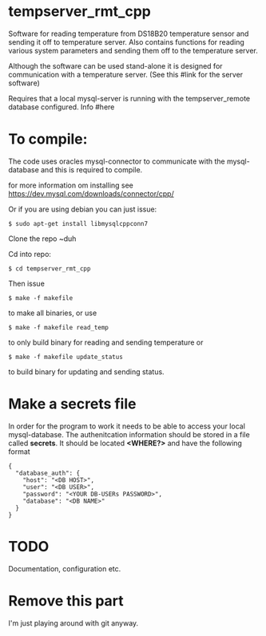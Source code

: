 # tempserver_rmt_cpp

Software for reading temperature from DS18B20 temperature sensor and sending it off to temperature server. Also contains functions for reading various system parameters and sending them off to the temperature server.

Although the software can be used stand-alone it is designed for communication with a temperature server. (See this #link for the server software)

Requires that a local mysql-server is running with the tempserver_remote database configured. Info #here

# To compile:

The code uses oracles mysql-connector to communicate with the mysql-database and this is required to compile.

for more information om installing see
https://dev.mysql.com/downloads/connector/cpp/

Or if you are using debian you can just issue:

```
$ sudo apt-get install libmysqlcppconn7
```

Clone the repo ~duh

Cd into repo:
```
$ cd tempserver_rmt_cpp
```
Then issue 
```
$ make -f makefile
```
to make all binaries, or use
```
$ make -f makefile read_temp 
```
to only build binary for reading and sending temperature or
```
$ make -f makefile update_status
```
to build binary for updating and sending status.

# Make a secrets file
In order for the program to work it needs to be  able to access your local mysql-database. The authenitcation information should be stored in a file called **secrets**. It should be located **<WHERE?>** and have the following format

```
{
  "database_auth": {
    "host": "<DB HOST>",
    "user": "<DB USER>",
    "password": "<YOUR DB-USERs PASSWORD>",
    "database": "<DB NAME>"
  }
}
```

# TODO
Documentation, configuration etc.

# Remove this part
I'm just playing around with git anyway.
